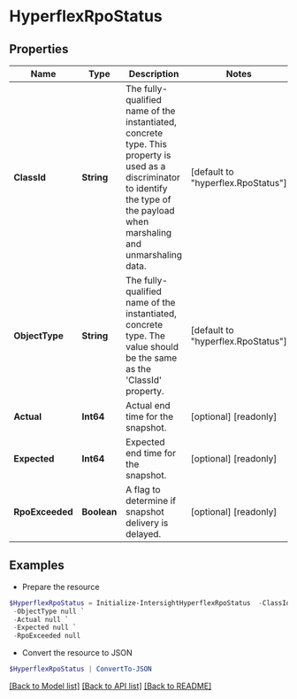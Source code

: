 # HyperflexRpoStatus
## Properties

Name | Type | Description | Notes
------------ | ------------- | ------------- | -------------
**ClassId** | **String** | The fully-qualified name of the instantiated, concrete type. This property is used as a discriminator to identify the type of the payload when marshaling and unmarshaling data. | [default to "hyperflex.RpoStatus"]
**ObjectType** | **String** | The fully-qualified name of the instantiated, concrete type. The value should be the same as the &#39;ClassId&#39; property. | [default to "hyperflex.RpoStatus"]
**Actual** | **Int64** | Actual end time for the snapshot. | [optional] [readonly] 
**Expected** | **Int64** | Expected end time for the snapshot. | [optional] [readonly] 
**RpoExceeded** | **Boolean** | A flag to determine if snapshot delivery is delayed. | [optional] [readonly] 

## Examples

- Prepare the resource
```powershell
$HyperflexRpoStatus = Initialize-IntersightHyperflexRpoStatus  -ClassId null `
 -ObjectType null `
 -Actual null `
 -Expected null `
 -RpoExceeded null
```

- Convert the resource to JSON
```powershell
$HyperflexRpoStatus | ConvertTo-JSON
```

[[Back to Model list]](../README.md#documentation-for-models) [[Back to API list]](../README.md#documentation-for-api-endpoints) [[Back to README]](../README.md)

